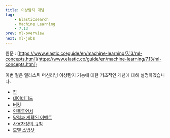 ```yaml
---
title: 이상탐지 개념
tag:
    - Elasticsearch
    - Machine Learning
    - 7.13
prev: ml-overview
next: ml-jobs
---
```


원문 : [https://www.elastic.co/guide/en/machine-learning/7.13/ml-concepts.html](https://www.elastic.co/guide/en/machine-learning/7.13/ml-concepts.html)

이번 절은 엘라스틱 머신러닝 이상탐지 기능에 대한 기초적인 개념에 대해 설명하겠습니다.

* [잡](ml-jobs.md)
* [데이터피드](ml-datafeeds.md)
* [버킷](ml-buckets.md)
* [인플루언서](ml-influencers.md)
* [달력과 계획된 이벤트](ml-calendars.md)
* [사용자정의 규칙](ml-rules.md)
* [모델 스냅샷](ml-model-snapshots.md)

<AdsenseB />